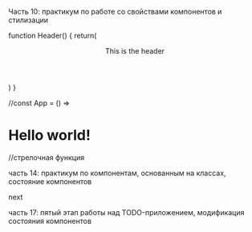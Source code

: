 Часть 10: практикум по работе со свойствами компонентов и стилизации

function Header() {
return(

<header className="navbar">This is the header</header>
)
}

//const App = () => <h1>Hello world!</h1>
//стрелочная функция

часть 14: практикум по компонентам, основанным на классах, состояние компонентов

next

часть 17: пятый этап работы над TODO-приложением, модификация состояния компонентов
